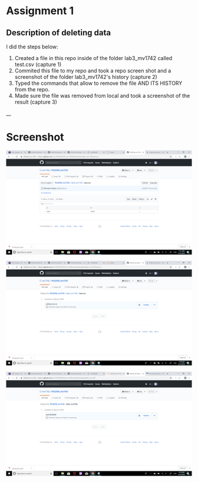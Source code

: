 # Assignment 1

## Description of deleting data
I did the steps below:
1. Created a file in this repo inside of the folder lab3_mv1742 called test.csv (capture 1)
2. Commited this file to my repo and took a repo screen shot and a screenshot of the folder lab3_mv1742's history (capture 2)
3. Typed the commands that allow to remove the file AND ITS HISTORY from the repo.
4. Made sure the file was removed from local and took a screenshot of the result (capture 3)

__

# Screenshot

![image](capture1.png)

![image](capture2.png)

![image](capture3.png)
